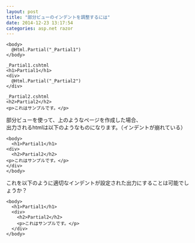 ```yaml
---
layout: post
title: "部分ビューのインデントを調整するには"
date: 2014-12-23 13:17:54
categories: asp.net razor
---
```

<pre><code>&lt;body&gt;
  @Html.Partial("_Partial1")
&lt;/body&gt;

_Partial1.cshtml  
&lt;h1&gt;Partial1&lt;/h1&gt;
&lt;div&gt;
  @Html.Partial("_Partial2")
&lt;/div&gt;

_Partial2.cshtml
&lt;h2&gt;Partial2&lt;/h2&gt;
&lt;p&gt;これはサンプルです。&lt;/p&gt;
</code></pre>

<p>部分ビューを使って、上のようなページを作成した場合、<br>
出力されるhtmlは以下のようなものになります。（インデントが崩れている）</p>

<pre><code>&lt;body&gt;
  &lt;h1&gt;Partial1&lt;/h1&gt;
&lt;div&gt;
  &lt;h2&gt;Partial2&lt;/h2&gt;
&lt;p&gt;これはサンプルです。&lt;/p&gt;
&lt;/div&gt;
&lt;/body&gt;
</code></pre>

<p>これを以下のように適切なインデントが設定された出力にすることは可能でしょうか？</p>

<pre><code>&lt;body&gt;
  &lt;h1&gt;Partial1&lt;/h1&gt;
  &lt;div&gt;
    &lt;h2&gt;Partial2&lt;/h2&gt;
    &lt;p&gt;これはサンプルです。&lt;/p&gt;
  &lt;/div&gt;
&lt;/body&gt;
</code></pre>
